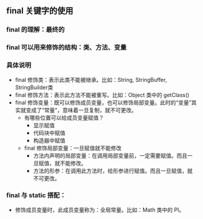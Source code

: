 ## final 关键字的使用

### final 的理解：最终的

### final 可以用来修饰的结构：类、方法、变量

### 具体说明

* final 修饰类：表示此类不能被继承。比如：String, StringBuffer, StringBuilder类
* final 修饰方法：表示此方法不能被重写。比如：Object 类中的 getClass()
* final 修饰变量：既可以修饰成员变量，也可以修饰局部变量。此时的“变量”其实就变成了“常量”，意味着一旦复制，就不可更改。
    * 有哪些位置可以给成员变量赋值？
        * 显示赋值
        * 代码块中赋值
        * 构造器中赋值
    * final 修饰局部变量：一旦赋值就不能修改
        * 方法内声明的局部变量：在调用局部变量前，一定需要赋值。而且一旦赋值，就不能修改。
        * 方法的形参：在调用此方法时，给形参进行赋值。而且一旦赋值，就不可更改。

### final 与 static 搭配：

* 修饰成员变量时，此成员变量称为：全局常量。比如：Math 类中的 PI。